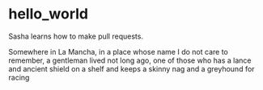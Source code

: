 # hello_world
Sasha learns how to make pull requests. 

Somewhere in La Mancha, in a place whose name I do not care to remember, a gentleman lived not long ago, one of those who has a lance and ancient shield on a shelf and keeps a skinny nag and a greyhound for racing
